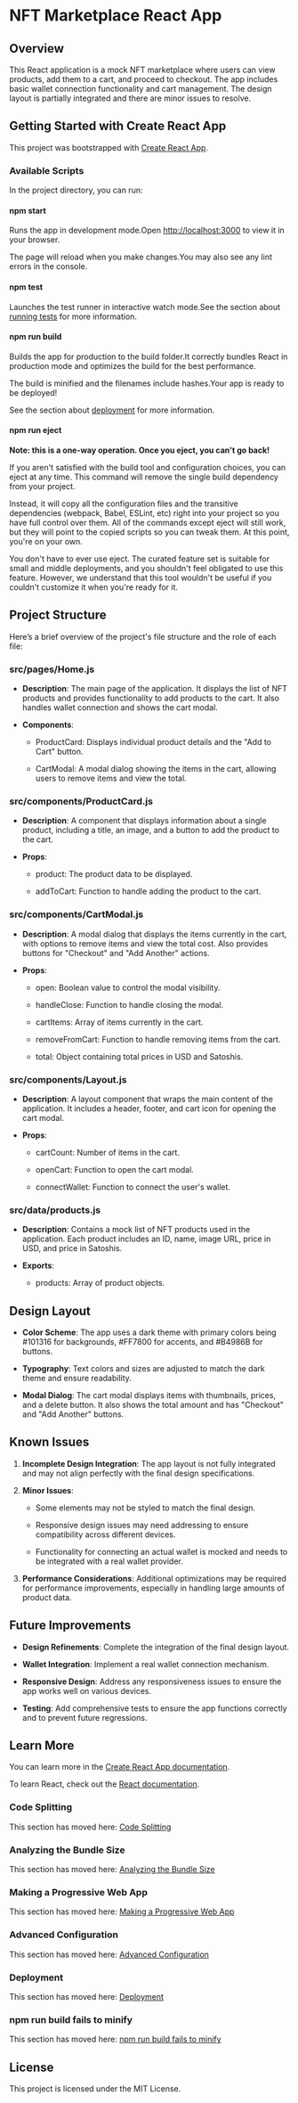 NFT Marketplace React App
=========================

Overview
--------

This React application is a mock NFT marketplace where users can view products, add them to a cart, and proceed to checkout. The app includes basic wallet connection functionality and cart management. The design layout is partially integrated and there are minor issues to resolve.

Getting Started with Create React App
-------------------------------------

This project was bootstrapped with [Create React App](https://github.com/facebook/create-react-app).

### Available Scripts

In the project directory, you can run:

#### npm start

Runs the app in development mode.Open [http://localhost:3000](http://localhost:3000) to view it in your browser.

The page will reload when you make changes.You may also see any lint errors in the console.

#### npm test

Launches the test runner in interactive watch mode.See the section about [running tests](https://facebook.github.io/create-react-app/docs/running-tests) for more information.

#### npm run build

Builds the app for production to the build folder.It correctly bundles React in production mode and optimizes the build for the best performance.

The build is minified and the filenames include hashes.Your app is ready to be deployed!

See the section about [deployment](https://facebook.github.io/create-react-app/docs/deployment) for more information.

#### npm run eject

**Note: this is a one-way operation. Once you eject, you can't go back!**

If you aren't satisfied with the build tool and configuration choices, you can eject at any time. This command will remove the single build dependency from your project.

Instead, it will copy all the configuration files and the transitive dependencies (webpack, Babel, ESLint, etc) right into your project so you have full control over them. All of the commands except eject will still work, but they will point to the copied scripts so you can tweak them. At this point, you're on your own.

You don't have to ever use eject. The curated feature set is suitable for small and middle deployments, and you shouldn't feel obligated to use this feature. However, we understand that this tool wouldn't be useful if you couldn't customize it when you're ready for it.

Project Structure
-----------------

Here’s a brief overview of the project's file structure and the role of each file:

### src/pages/Home.js

*   **Description**: The main page of the application. It displays the list of NFT products and provides functionality to add products to the cart. It also handles wallet connection and shows the cart modal.

*   **Components**:

    *   ProductCard: Displays individual product details and the "Add to Cart" button.

    *   CartModal: A modal dialog showing the items in the cart, allowing users to remove items and view the total.


### src/components/ProductCard.js

*   **Description**: A component that displays information about a single product, including a title, an image, and a button to add the product to the cart.

*   **Props**:

    *   product: The product data to be displayed.

    *   addToCart: Function to handle adding the product to the cart.


### src/components/CartModal.js

*   **Description**: A modal dialog that displays the items currently in the cart, with options to remove items and view the total cost. Also provides buttons for "Checkout" and "Add Another" actions.

*   **Props**:

    *   open: Boolean value to control the modal visibility.

    *   handleClose: Function to handle closing the modal.

    *   cartItems: Array of items currently in the cart.

    *   removeFromCart: Function to handle removing items from the cart.

    *   total: Object containing total prices in USD and Satoshis.


### src/components/Layout.js

*   **Description**: A layout component that wraps the main content of the application. It includes a header, footer, and cart icon for opening the cart modal.

*   **Props**:

    *   cartCount: Number of items in the cart.

    *   openCart: Function to open the cart modal.

    *   connectWallet: Function to connect the user's wallet.


### src/data/products.js

*   **Description**: Contains a mock list of NFT products used in the application. Each product includes an ID, name, image URL, price in USD, and price in Satoshis.

*   **Exports**:

    *   products: Array of product objects.


Design Layout
-------------

*   **Color Scheme**: The app uses a dark theme with primary colors being #101316 for backgrounds, #FF7800 for accents, and #B4986B for buttons.

*   **Typography**: Text colors and sizes are adjusted to match the dark theme and ensure readability.

*   **Modal Dialog**: The cart modal displays items with thumbnails, prices, and a delete button. It also shows the total amount and has "Checkout" and "Add Another" buttons.


Known Issues
------------

1.  **Incomplete Design Integration**: The app layout is not fully integrated and may not align perfectly with the final design specifications.

2.  **Minor Issues**:

    *   Some elements may not be styled to match the final design.

    *   Responsive design issues may need addressing to ensure compatibility across different devices.

    *   Functionality for connecting an actual wallet is mocked and needs to be integrated with a real wallet provider.

3.  **Performance Considerations**: Additional optimizations may be required for performance improvements, especially in handling large amounts of product data.


Future Improvements
-------------------

*   **Design Refinements**: Complete the integration of the final design layout.

*   **Wallet Integration**: Implement a real wallet connection mechanism.

*   **Responsive Design**: Address any responsiveness issues to ensure the app works well on various devices.

*   **Testing**: Add comprehensive tests to ensure the app functions correctly and to prevent future regressions.


Learn More
----------

You can learn more in the [Create React App documentation](https://facebook.github.io/create-react-app/docs/getting-started).

To learn React, check out the [React documentation](https://reactjs.org/).

### Code Splitting

This section has moved here: [Code Splitting](https://facebook.github.io/create-react-app/docs/code-splitting)

### Analyzing the Bundle Size

This section has moved here: [Analyzing the Bundle Size](https://facebook.github.io/create-react-app/docs/analyzing-the-bundle-size)

### Making a Progressive Web App

This section has moved here: [Making a Progressive Web App](https://facebook.github.io/create-react-app/docs/making-a-progressive-web-app)

### Advanced Configuration

This section has moved here: [Advanced Configuration](https://facebook.github.io/create-react-app/docs/advanced-configuration)

### Deployment

This section has moved here: [Deployment](https://facebook.github.io/create-react-app/docs/deployment)

### npm run build fails to minify

This section has moved here: [npm run build fails to minify](https://facebook.github.io/create-react-app/docs/troubleshooting#npm-run-build-fails-to-minify)

License
-------

This project is licensed under the MIT License.